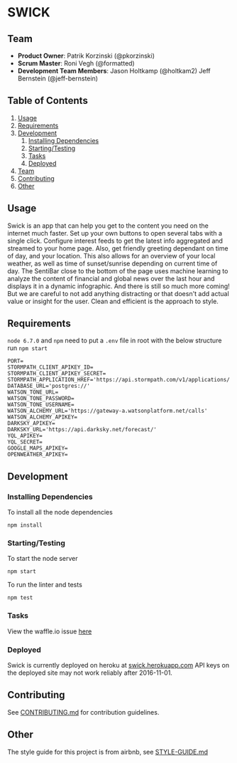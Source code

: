 # SWICK

## Team

  - __Product Owner__: Patrik Korzinski (@pkorzinski)
  - __Scrum Master__: Roni Vegh (@formatted)
  - __Development Team Members__: Jason Holtkamp (@holtkam2)
                                  Jeff Bernstein (@jeff-bernstein)

## Table of Contents

1. [Usage](#Usage)
1. [Requirements](#requirements)
1. [Development](#development)
    1. [Installing Dependencies](#installing-dependencies)
    1. [Starting/Testing](#starting/testing)
    1. [Tasks](#tasks)
    1. [Deployed](#deployed)
1. [Team](#team)
1. [Contributing](#contributing)
1. [Other](#other)

## Usage

Swick is an app that can help you get to the content you need on the internet much faster.
Set up your own buttons to open several tabs with a single click. Configure interest feeds to get the latest info aggregated and streamed to your home page. Also, get friendly greeting dependant on time of day, and your location. This also allows for an overview of your local weather, as well as time of sunset/sunrise depending on current time of day.
The SentiBar close to the bottom of the page uses machine learning to analyze the content of financial and global news over the last hour and displays it in a dynamic infographic.
And there is still so much more coming! But we are careful to not add anything distracting or that doesn't add actual value or insight for the user. Clean and efficient is the approach to style.

## Requirements

`node 6.7.0` and `npm`
need to put a `.env` file in root with the below structure
run `npm start`
```
PORT=
STORMPATH_CLIENT_APIKEY_ID=
STORMPATH_CLIENT_APIKEY_SECRET=
STORMPATH_APPLICATION_HREF='https://api.stormpath.com/v1/applications/'
DATABASE_URL='postgres://'
WATSON_TONE_URL=
WATSON_TONE_PASSWORD=
WATSON_TONE_USERNAME=
WATSON_ALCHEMY_URL='https://gateway-a.watsonplatform.net/calls'
WATSON_ALCHEMY_APIKEY=
DARKSKY_APIKEY=
DARKSKY_URL='https://api.darksky.net/forecast/'
YQL_APIKEY=
YQL_SECRET=
GOOGLE_MAPS_APIKEY=
OPENWEATHER_APIKEY=
```

## Development


### Installing Dependencies

To install all the node dependencies

```
npm install
```

### Starting/Testing

To start the node server
```
npm start
```

To run the linter and tests
```
npm test
```


### Tasks

View the waffle.io issue [here](https://waffle.io/HRR18-Harambe/Harambe)

### Deployed

Swick is currently deployed on heroku at [swick.herokuapp.com](http://swick.herokuapp.com/)
API keys on the deployed site may not work reliably after 2016-11-01.

## Contributing

See [CONTRIBUTING.md](CONTRIBUTING.md) for contribution guidelines.

## Other

The style guide for this project is from airbnb, see [STYLE-GUIDE.md](STYLE-GUIDE.md)

